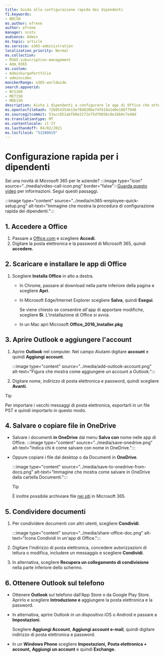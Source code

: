 ```yaml
---
title: Guida alla configurazione rapida dei dipendenti
f1.keywords:
- NOCSH
ms.author: efrene
author: efrene
manager: scotv
audience: Admin
ms.topic: article
ms.service: o365-administration
localization_priority: Normal
ms.collection:
- M365-subscription-management
- Adm_O365
ms.custom:
- AdminSurgePortfolio
- adminvideo
monikerRange: o365-worldwide
search.appverid:
- BCS160
- MET150
- MOE150
description: Aiuta i dipendenti a configurare le app di Office che ottengono con Microsoft 365 Business Premium.
ms.openlocfilehash: 72b05435de13ef0d020be74f619a140e188f79d8
ms.sourcegitcommit: 53acc851abf68e2272e75df0856c0e16b0c7e48d
ms.translationtype: MT
ms.contentlocale: it-IT
ms.lasthandoff: 04/02/2021
ms.locfileid: "51580619"
---
```

# <a name="employee-quick-setup"></a>Configurazione rapida per i dipendenti

Sei una novità di Microsoft 365 per le aziende? :::image type="icon" source="../media/video-call-icon.png" border="false":::[Guarda questo video](https://support.microsoft.com/office/d6466f0d-5d13-464a-adcb-00906ae87029) per informazioni. Segui questi passaggi.

:::image type="content" source="../media/m365-employee-quick-setup.png" alt-text="Immagine che mostra la procedura di configurazione rapida dei dipendenti.":::

## <a name="1-sign-in-to-office"></a>1. Accedere a Office

1. Passare a [Office.com](https://office.com) e scegliere **Accedi**.
1. Digitare la posta elettronica e la password di Microsoft 365, quindi **accedere.**

## <a name="2-download-and-install-office-apps"></a>2. Scaricare e installare le app di Office

1. Scegliere **Installa Office** in alto a destra.
    - In Chrome, passare al download nella parte inferiore della pagina e scegliere **Apri**.
    - In Microsoft Edge/Internet Explorer scegliere **Salva**, quindi **Esegui**.
    
        Se viene chiesto se consentire all'app di apportare modifiche, scegliere **Sì**. L'installazione di Office si avvia.
    - In un Mac apri Microsoft **Office_2016_Installer.pkg**

## <a name="3-open-outlook-and-add-your-account"></a>3. Aprire Outlook e aggiungere l'account

1. Aprire **Outlook** nel computer. Nel campo Aiutami digitare **account** e quindi **Aggiungi account**.

    :::image type="content" source="../media/add-outlook-account.png" alt-text="Figura che mostra come aggiungere un account a Outlook.":::

1. Digitare nome, indirizzo di posta elettronica e password, quindi scegliere **Avanti**.

> [!TIP]
> Per importare i vecchi messaggi di posta elettronica, esportarli in un file PST e quindi importarlo in questo modo.

## <a name="4-save-or-copy-files-to-onedrive"></a>4. Salvare o copiare file in OneDrive

- Salvare i documenti **in OneDrive** dal menu **Salva con** nome nelle app di Office.
    :::image type="content" source="../media/save-onedrive.png" alt-text="Indica chi è come salvare con nome in OneDrive.":::

- Oppure copiare i file dal desktop o da Documenti in **OneDrive**.

    :::image type="content" source="../media/save-to-onedrive-from-docs.png" alt-text="Immagine che mostra come salvare in OneDrive dalla cartella Documenti.":::

    > [!TIP]
    > È inoltre possibile archiviare file [nei siti](https://support.microsoft.com/office/d18d21a0-1f9f-4f6c-ac45-d52afa0a4a2e) in Microsoft 365.

## <a name="5-share-documents"></a>5. Condividere documenti

1. Per condividere documenti con altri utenti, scegliere **Condividi**.

    :::image type="content" source="../media/share-office-doc.png" alt-text="Icona Condividi in un'app di Office.":::

1. Digitare l'indirizzo di posta elettronica, concedere autorizzazioni di lettura o modifica, includere un messaggio e scegliere **Condividi**.
1. In alternativa, scegliere **Recupera un collegamento di condivisione** nella parte inferiore dello schermo.

## <a name="6-get-outlook-on-your-phone"></a>6. Ottenere Outlook sul telefono

- Ottenere **Outlook** sul telefono dall'App Store o da Google Play Store. Aprirlo e scegliere **Introduzione e** aggiungere la posta elettronica e la password.
- In alternativa, aprire Outlook in un dispositivo iOS o Android e passare a **Impostazioni**.

    Scegliere **Aggiungi Account**, **Aggiungi account e-mail**, quindi digitare indirizzo di posta elettronica e password.
- In un **Windows Phone** scegliere **Impostazioni,** **Posta elettronica + account,** **Aggiungi un account** e quindi **Exchange.**